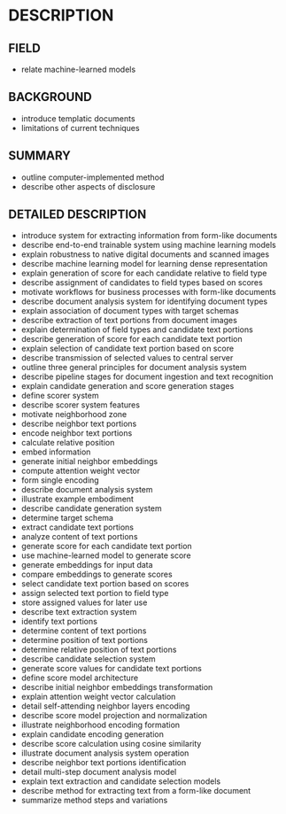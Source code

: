 # DESCRIPTION

## FIELD

- relate machine-learned models

## BACKGROUND

- introduce templatic documents
- limitations of current techniques

## SUMMARY

- outline computer-implemented method
- describe other aspects of disclosure

## DETAILED DESCRIPTION

- introduce system for extracting information from form-like documents
- describe end-to-end trainable system using machine learning models
- explain robustness to native digital documents and scanned images
- describe machine learning model for learning dense representation
- explain generation of score for each candidate relative to field type
- describe assignment of candidates to field types based on scores
- motivate workflows for business processes with form-like documents
- describe document analysis system for identifying document types
- explain association of document types with target schemas
- describe extraction of text portions from document images
- explain determination of field types and candidate text portions
- describe generation of score for each candidate text portion
- explain selection of candidate text portion based on score
- describe transmission of selected values to central server
- outline three general principles for document analysis system
- describe pipeline stages for document ingestion and text recognition
- explain candidate generation and score generation stages
- define scorer system
- describe scorer system features
- motivate neighborhood zone
- describe neighbor text portions
- encode neighbor text portions
- calculate relative position
- embed information
- generate initial neighbor embeddings
- compute attention weight vector
- form single encoding
- describe document analysis system
- illustrate example embodiment
- describe candidate generation system
- determine target schema
- extract candidate text portions
- analyze content of text portions
- generate score for each candidate text portion
- use machine-learned model to generate score
- generate embeddings for input data
- compare embeddings to generate scores
- select candidate text portion based on scores
- assign selected text portion to field type
- store assigned values for later use
- describe text extraction system
- identify text portions
- determine content of text portions
- determine position of text portions
- determine relative position of text portions
- describe candidate selection system
- generate score values for candidate text portions
- define score model architecture
- describe initial neighbor embeddings transformation
- explain attention weight vector calculation
- detail self-attending neighbor layers encoding
- describe score model projection and normalization
- illustrate neighborhood encoding formation
- explain candidate encoding generation
- describe score calculation using cosine similarity
- illustrate document analysis system operation
- describe neighbor text portions identification
- detail multi-step document analysis model
- explain text extraction and candidate selection models
- describe method for extracting text from a form-like document
- summarize method steps and variations

